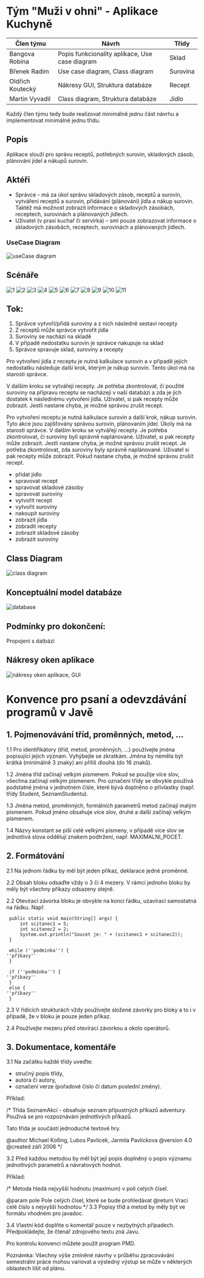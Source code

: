 # Tým "Muži v ohni"   - Aplikace Kuchyně
Člen týmu | Návrh | Třídy
--- | --- | ---
Bangova Robina | Popis funkcionality aplikace, Use case diagram | Sklad
Břenek Radim | Use case diagram, Class diagram | Surovina
Oldřich Koutecký | Nákresy GUI, Struktura databáze | Recept
Martin Vyvadil | Class diagram, Struktura databáze | Jídlo

Každý člen týmu tedy bude realizovat minimálně jednu část návrhu a implementovat minimálně jednu třídu.
## Popis
Aplikace slouží pro správu receptů, potřebných surovin, skladových zásob, plánování jídel a nákupů surovin.
## Aktéři
*	Správce - má za úkol správu skladových zásob, receptů a surovin, vytváření receptů a surovin, přidávání (plánování) jídla a nákup surovin. Taktéž má možnost zobrazit informace o skladových zásobách, receptech, surovinách a plánovaných jídlech.
*	Uživatel (v praxi kuchař či servírka) – smí pouze zobrazovat informace o skladových zásobách, receptech, surovinách a plánovaných jídlech.
### UseCase Diagram
![useCase diagram](https://raw.githubusercontent.com/kouo00/obrazky/master/useCase.png)
## Scénáře
![1](https://raw.githubusercontent.com/kouo00/obrazky/master/1.png)
![2](https://raw.githubusercontent.com/kouo00/obrazky/master/2.png)
![3](https://raw.githubusercontent.com/kouo00/obrazky/master/3.png)
![4](https://raw.githubusercontent.com/kouo00/obrazky/master/4.png)
![5](https://raw.githubusercontent.com/kouo00/obrazky/master/5png)
![6](https://raw.githubusercontent.com/kouo00/obrazky/master/6.png)
![7](https://raw.githubusercontent.com/kouo00/obrazky/master/7.png)
![8](https://raw.githubusercontent.com/kouo00/obrazky/master/8.png)
![9](https://raw.githubusercontent.com/kouo00/obrazky/master/9.png)
![10](https://raw.githubusercontent.com/kouo00/obrazky/master/10.png)
![11](https://raw.githubusercontent.com/kouo00/obrazky/master/11.png)
## Tok:
1.	Správce vytvoří/přidá suroviny a z nich následně sestaví recepty
2.	Z receptů může správce vytvořit jídla
3.	Suroviny se nachází na skladě
4.	V případě nedostatku surovin je správce nakupuje na sklad
5.	Správce spravuje sklad, suroviny a recepty

Pro vytvoření jídla z receptu je nutná kalkulace surovin a v případě jejich nedostatku následuje další krok, kterým je nákup surovin. Tento úkol má na starosti správce. 

V dalším kroku se vytvářejí recepty. Je potřeba zkontrolovat, či použité suroviny na přípravu receptu se nacházejí v naší databázi a zda je jich dostatek k následnému vytvoření jídla. Uživatel, si pak recepty může zobrazit. Jestli nastane chyba, je možné správou zrušit recept.


Pro vytvoření receptu je nutná kalkulace surovin a další krok, nákup surovin. Tyto akce jsou zajišťovány správou surovin, plánovaním jídel. Úkoly má na starosti správce. V dalším kroku se vytvářejí recepty. Je potřeba zkontrolovat, či suroviny byli správně naplánované. Uživatel, si pak recepty může zobrazit. Jestli nastane chyba, je možné správou zrušit recept. Je potřeba zkontrolovat, zda suroviny byly správně naplánované. Uživatel si pak recepty může zobrazit. Pokud nastane chyba, je možné správou zrušit recept.
*	přidat jídlo
*	spravovat recept
*	spravovat skladové zásoby
*	spravovat suroviny
*	vytvořit recept
*	vytvořit suroviny
*	nakoupit suroviny
*	zobrazit jídla
*	zobradit recepty
*	zobrazit skladové zásoby
*	zobrazit suroviny

## Class Diagram
![class diagram](https://raw.githubusercontent.com/kouo00/obrazky/master/classDiagram.png)

## Konceptuální model databáze
![database](https://raw.githubusercontent.com/kouo00/obrazky/master/database.png)
## Podmínky pro dokončení:
Propojení s datbází 


## Nákresy oken aplikace
![nákresy oken aplikace, GUI](https://raw.githubusercontent.com/kouo00/obrazky/master/nakres.png)
# Konvence pro psaní a odevzdávání programů v Javě
## 1. Pojmenovávání tříd, proměnných, metod, ...
1.1 Pro identifikátory (tříd, metod, proměnných, ...) používejte jména popisující jejich význam. Vyhýbejte se zkratkám. Jména by neměla být krátká (minimálně 3 znaky) ani příliš dlouhá (do 16 znaků).

1.2 Jména tříd začínají velkým písmenem. Pokud se použije více slov, všechna začínají velkým písmenem. Pro označení třídy se obvykle používá podstatné jména v jednotném čísle, které bývá doplněno o přívlastky (např. třídy Student, SeznamStudentu).

1.3 Jména metod, proměnných, formálních parametrů metod začínají malým písmenem. Pokud jméno obsahuje více slov, druhé a další začínají velkým písmenem.

1.4 Názvy konstant se píší celé velkými písmeny, v případě více slov se jednotlivá slova oddělují znakem podtržení, např. MAXIMALNI_POCET.

## 2. Formátování
2.1 Na jednom řádku by měl být jeden příkaz, deklarace jedné proměnné.

2.2 Obsah bloku odsaďte vždy o 3 či 4 mezery. V rámci jednoho bloku by měly být všechny příkazy odsazeny stejně.

2.2 Otevírací závorka bloku je obvykle na konci řádku, uzavírací samostatná na řádku. Např.

     public static void main(String[] args) {
         int scitanec1 = 5;
         int scitanec2 = 2;
         System.out.println("Soucet je: " + (scitanec1 + scitanec2));
     }

     while (''podmínka'') {
 	''příkazy''
     }

     if (''podmínka'') {
 	''příkazy''
     }
     else {
 	''příkazy''
     }
2.3 V řídících strukturách vždy používejte složené závorky pro bloky a to i v případě, že v bloku je pouze jeden příkaz.

2.4 Používejte mezeru před otevírací závorkou a okolo operátorů.

## 3. Dokumentace, komentáře
3.1 Na začátku každé třídy uveďte:

- stručný popis třídy, 
- autora či autory, 
- označení verze (pořadové číslo či datum poslední změny).

Příklad:

 /*
   Třída SeznamAkci - obsahuje seznam přípustných příkazů adventury.
   Používá se pro rozpoznávání jednotlivých příkazů.
 
   Tato třída je součástí jednoduché textové hry.
 
 @author     Michael Kolling, Lubos Pavlicek, Jarmila Pavlickova
 @version    4.0
 @created    září 2006
 */
 
3.2 Před každou metodou by měl být její popis doplněný o popis významu jednotlivých parametrů a návratových hodnot. 

Příklad:

 /*
  Metoda hledá nejvyšší hodnotu (maximum) v poli celých čísel.
 
 @param pole Pole celých čísel, které se bude prohledávat
 @return Vrací celé číslo s nejvyšší hodnotou
 */
3.3 Popisy tříd a metod by měly být ve formátu vhodném pro javadoc.

3.4 Vlastní kód doplňte o komentář pouze v nezbytných případech. Předpokládejte, že čtenář zdrojového textu zná Javu.

Pro kontrolu konvencí můžete použít program PMD.

Poznámka: 
Všechny výše zmíněné návrhy v průběhu zpracovávání semestrální práce mohou variovat a výsledný výstup se může v některých oblastech lišit od plánu.
